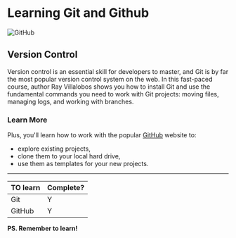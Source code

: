 # Learning Git and Github

![GitHub](https://th.bing.com/th/id/R.79309b751fc01736ea1cc3d786b25651?rik=rurHNX620eLm%2fA&pid=ImgRaw&r=0)

## Version Control
Version control is an essential skill for developers to master, and Git is by far the most popular version control system on the web. In this fast-paced course, author Ray Villalobos shows you how to install Git and use the fundamental commands you need to work with Git projects: moving files, managing logs, and working with branches.

### Learn More
Plus, you'll learn how to work with the popular [GitHub](https://github.com) website to:
- explore existing projects, 
- clone them to your local hard drive, 
- use them as templates for your new projects.
___

TO learn|Complete?|
--------|---------|
Git|Y|
GitHub|Y|

__PS. Remember to learn!__